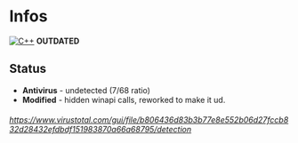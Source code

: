 # Infos
[![C++](https://img.shields.io/badge/language-C%2B%2B-%23f34b7d.svg?style=plastic)](https://en.wikipedia.org/wiki/C%2B%2B) 
**OUTDATED**

## Status
*   **Antivirus** - undetected (7/68 ratio)
*   **Modified** - hidden winapi calls, reworked to make it ud.
###### https://www.virustotal.com/gui/file/b806436d83b3b77e8e552b06d27fccb832d28432efdbdf151983870a66a68795/detection
